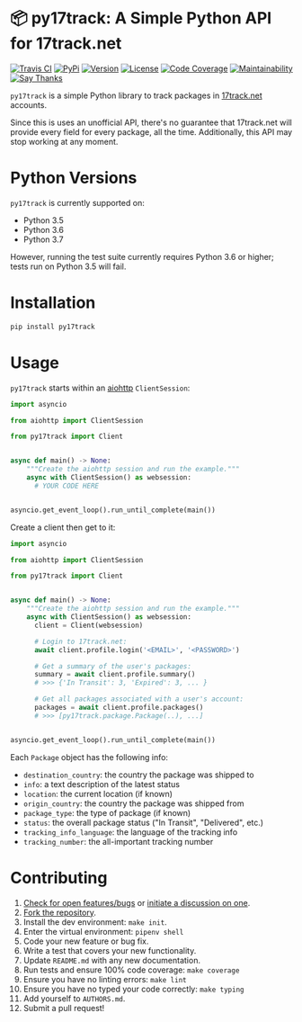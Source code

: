 # 📦 py17track: A Simple Python API for 17track.net

[![Travis CI](https://travis-ci.org/bachya/py17track.svg?branch=master)](https://travis-ci.org/bachya/py17track)
[![PyPi](https://img.shields.io/pypi/v/py17track.svg)](https://pypi.python.org/pypi/py17track)
[![Version](https://img.shields.io/pypi/pyversions/py17track.svg)](https://pypi.python.org/pypi/py17track)
[![License](https://img.shields.io/pypi/l/py17track.svg)](https://github.com/bachya/py17track/blob/master/LICENSE)
[![Code Coverage](https://codecov.io/gh/bachya/py17track/branch/master/graph/badge.svg)](https://codecov.io/gh/bachya/py17track)
[![Maintainability](https://api.codeclimate.com/v1/badges/af60d65b69d416136fc9/maintainability)](https://codeclimate.com/github/bachya/py17track/maintainability)
[![Say Thanks](https://img.shields.io/badge/SayThanks-!-1EAEDB.svg)](https://saythanks.io/to/bachya)

`py17track` is a simple Python library to track packages in
[17track.net](http://www.17track.net/) accounts.

Since this is uses an unofficial API, there's no guarantee that 17track.net
will provide every field for every package, all the time. Additionally, this
API may stop working at any moment.

# Python Versions

`py17track` is currently supported on:

* Python 3.5
* Python 3.6
* Python 3.7

However, running the test suite currently requires Python 3.6 or higher; tests
run on Python 3.5 will fail.

# Installation

```python
pip install py17track
```

# Usage

`py17track` starts within an
[aiohttp](https://aiohttp.readthedocs.io/en/stable/) `ClientSession`:

```python
import asyncio

from aiohttp import ClientSession

from py17track import Client


async def main() -> None:
    """Create the aiohttp session and run the example."""
    async with ClientSession() as websession:
      # YOUR CODE HERE


asyncio.get_event_loop().run_until_complete(main())
```

Create a client then get to it:

```python
import asyncio

from aiohttp import ClientSession

from py17track import Client


async def main() -> None:
    """Create the aiohttp session and run the example."""
    async with ClientSession() as websession:
      client = Client(websession)

      # Login to 17track.net:
      await client.profile.login('<EMAIL>', '<PASSWORD>')

      # Get a summary of the user's packages:
      summary = await client.profile.summary()
      # >>> {'In Transit': 3, 'Expired': 3, ... }

      # Get all packages associated with a user's account:
      packages = await client.profile.packages()
      # >>> [py17track.package.Package(..), ...]


asyncio.get_event_loop().run_until_complete(main())
```

Each `Package` object has the following info:

* `destination_country`: the country the package was shipped to
* `info`: a text description of the latest status
* `location`: the current location (if known)
* `origin_country`: the country the package was shipped from
* `package_type`: the type of package (if known)
* `status`: the overall package status ("In Transit", "Delivered", etc.)
* `tracking_info_language`: the language of the tracking info
* `tracking_number`: the all-important tracking number

# Contributing

1. [Check for open features/bugs](https://github.com/bachya/py17track/issues)
  or [initiate a discussion on one](https://github.com/bachya/py17track/issues/new).
2. [Fork the repository](https://github.com/bachya/py17track/fork).
3. Install the dev environment: `make init`.
4. Enter the virtual environment: `pipenv shell`
5. Code your new feature or bug fix.
6. Write a test that covers your new functionality.
7. Update `README.md` with any new documentation.
8. Run tests and ensure 100% code coverage: `make coverage`
9. Ensure you have no linting errors: `make lint`
10. Ensure you have no typed your code correctly: `make typing`
11. Add yourself to `AUTHORS.md`.
12. Submit a pull request!

